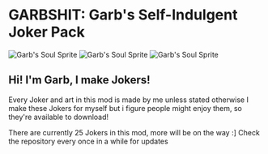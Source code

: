 # GARBSHIT: Garb's Self-Indulgent Joker Pack
![Garb's Soul Sprite](https://github.com/Gainumki/GARBSHIT/blob/main/garb.png) ![Garb's Soul Sprite](https://github.com/Gainumki/GARBSHIT/blob/main/garb.png) ![Garb's Soul Sprite](https://github.com/Gainumki/GARBSHIT/blob/main/garb.png) 
## Hi! I'm Garb, I make Jokers!

Every Joker and art in this mod is made by me unless stated otherwise
I make these Jokers for myself but i figure people might enjoy them, so they're available to download!

There are currently 25 Jokers in this mod, more will be on the way :]
Check the repository every once in a while for updates
